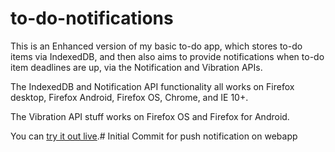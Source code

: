 to-do-notifications
===================

This is an Enhanced version of my basic to-do app, which stores to-do items via IndexedDB, and then also aims to provide notifications when to-do item deadlines are up, via the Notification and Vibration APIs.

The IndexedDB and Notification API functionality all works on Firefox desktop, Firefox Android, Firefox OS, Chrome, and IE 10+.

The Vibration API stuff works on Firefox OS and Firefox for Android.

You can [try it out live](http://mdn.github.io/to-do-notifications/).# Initial Commit for push notification on webapp
